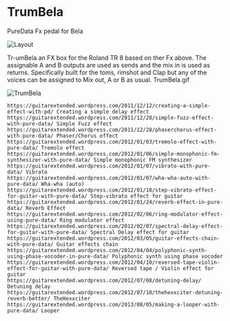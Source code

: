 # TrumBela
PureData Fx pedal for Bela

![Layout](http://wiki.emc23.com/images/thumb/7/77/TrumBela.gif/450px-TrumBela.gif "layout")


Tr-umBela an FX box for the Roland TR 8 based on ther Fx above. The assignable A and B outputs are used as sends and the mix in is used as returns. Specifically built for the toms, rimshot and Clap but any of the voices can be assigned to Mix out, A or B as usual.
TrumBela.gif

![TrumBela](http://wiki.emc23.com/images/5/55/Tr-8-back.jpeg "TrumBela")

    https://guitarextended.wordpress.com/2011/12/12/creating-a-simple-effect-with-pd/ Creating a simple delay effect
    https://guitarextended.wordpress.com/2011/12/28/simple-fuzz-effect-with-pure-data/ Simple Fuzz effect
    https://guitarextended.wordpress.com/2011/12/28/phaserchorus-effect-with-pure-data/ Phaser/Chorus effect
    https://guitarextended.wordpress.com/2012/01/03/tremolo-effect-with-pure-data/ Tremolo effect
    https://guitarextended.wordpress.com/2012/01/06/simple-monophonic-fm-synthesizer-with-pure-data/ Simple monophonic FM synthesizer
    https://guitarextended.wordpress.com/2012/01/07/vibrato-with-pure-data/ Vibrato
    https://guitarextended.wordpress.com/2012/01/07/wha-wha-auto-with-pure-data/ Wha-wha (auto)
    https://guitarextended.wordpress.com/2012/01/18/step-vibrato-effect-for-guitar-with-pure-data/ Step-vibrato effect for guitar
    https://guitarextended.wordpress.com/2012/01/24/reverb-effect-in-pure-data/ Reverb Effect
    https://guitarextended.wordpress.com/2012/02/06/ring-modulator-effect-using-pure-data/ Ring modulator effect
    https://guitarextended.wordpress.com/2012/02/07/spectral-delay-effect-for-guitar-with-pure-data/ Spectral Delay effect for guitar
    https://guitarextended.wordpress.com/2012/03/05/guitar-effects-chain-with-pure-data/ Guitar effects chain
    https://guitarextended.wordpress.com/2012/04/04/polyphonic-synth-using-phase-vocoder-in-pure-data/ Polyphonic synth using phase vocoder
    https://guitarextended.wordpress.com/2012/04/10/reversed-tape-violin-effect-for-guitar-with-pure-data/ Reversed tape / Violin effect for guitar
    https://guitarextended.wordpress.com/2012/07/08/detuning-delay/ Detuning delay
    https://guitarextended.wordpress.com/2012/07/10/thehexxciter-detuning-reverb-better/ TheHexxciter
    https://guitarextended.wordpress.com/2013/08/05/making-a-looper-with-pure-data/ Looper
